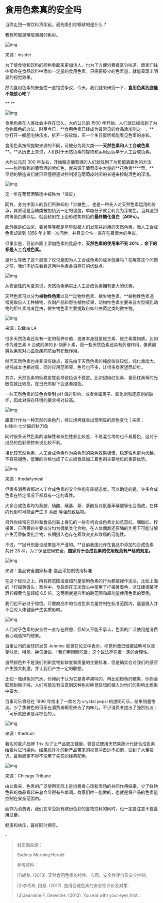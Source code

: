 # 食用色素真的安全吗

当你走到一排饮料货架前，最先吸引你眼球的是什么？



我想可能是琳琅满目的色彩。



![img](https://mmbiz.qpic.cn/mmbiz_jpg/SlOqFKqEO4FtpHLDCJQ0vtMjAFaZiaBf1Cuibsq9607ZE32xuBvcZl48bw5xkouwsHa7iajoqwJ223qGGgdHW5TvQ/640?wx_fmt=jpeg)

来源：insider



为了使食物和饮料的颜色看起来更加诱人，也为了方便消费者区分味道，商家们往往都会在食品饮料中添加一定量的食用色素。只需要极少的色素量，就能呈现出明显的视觉效果。



然而食用色素的安全性一直饱受争议，今天，我们就来研究一下，**食用色素到底能不能放心吃？**

**
**



![img](https://mmbiz.qpic.cn/mmbiz_png/SlOqFKqEO4FtpHLDCJQ0vtMjAFaZiaBf1tIvkRwTDdO3PJWYcrlXqtOTpN98f51t5afibRwzv32TRxrytPMXn3dQ/640?wx_fmt=png)



食用色素在人类社会中存在已久，大约公元前 1500 年开始，人们就已经找到了为食物着色的办法。时至今日，**食用色素已经成为最常见的食品添加剂之一，**你打开一瓶肥宅快乐水，拆开一袋软糖，买一个生日蛋糕都能看见色素的身影。



食用色素按照提取来源的不同，可被分为两大类——**天然色素和人工合成色素****。**从历史上来说，人们对于天然色素的提取和运用远远早于人工合成色素。



大约公元前 300 年左右，开始酿造葡萄酒的人们就找到了为葡萄酒着色的方法——你所看到的葡萄酒的紫红色，就来源于葡萄皮中大量的**花色素****苷。**早期的酿造者们就已经懂得通过控制浸泡葡萄皮时间的长短来控制酒色的深浅。



![img](https://mmbiz.qpic.cn/mmbiz_jpg/SlOqFKqEO4FtpHLDCJQ0vtMjAFaZiaBf1olJZCKxdiaPWkYib28UVeR034tTKXtYiaWhTRfWhZk5J6hgMwW4XJbNwA/640?wx_fmt=jpeg)

这一步在葡萄酒酿造中被称为「浸皮」



同样，身为中国人的我们所熟知的「炒糖色」，也是一种先人对天然色素运用的传承，其原理是当糖类被加热到一定的温度，单糖分子就会转变为深褐色，当其遇到肉等蛋白质以后，就会粘附在上面形成焦棕色的**最终糖化蛋白（AGEs）。**



此外像是红曲米、姜黄等等都是早早就被人们发现并运用的天然色素，而人工合成色素却直到 1856 年才第一次问世，并且安全性一直存在着很大的争议。



但事实是，目前市面上添加色素的食品中，**天然色素的使用率不到 20% ，余下的都是人工合成色素。**



是什么导致了这个局面？仅仅是因为人工合成色素的成本低廉吗？在解答这个问题之前，我们不妨先看看这两种色素各自存在的优缺点。





![img](https://mmbiz.qpic.cn/mmbiz_png/SlOqFKqEO4FtpHLDCJQ0vtMjAFaZiaBf1EgaMDzdYicv2yNwa8BI1xJDoiaTyMcIPCFgxM2nLGLXhAjyKHqXYe3rw/640?wx_fmt=png)



从安全性的角度来说，天然色素确实比人工合成色素拥有更大的优势。



天然色素可以分为**植物性色素**以及**动物性色素、微生物色素。**植物性色素通常提取自人工种植物、农副产品和野生植物浆果，动物性色素主要来自大型哺乳动物的胆红素或者昆虫，微生物色素主要提取自如红曲菌之类的微生物。



![img](https://mmbiz.qpic.cn/mmbiz_jpg/SlOqFKqEO4FtpHLDCJQ0vtMjAFaZiaBf1jMn4sgAPcHO9eeFtmXY3d14e60hicHEzJnPHEcyM38K0QBJxicVFdOSw/640?wx_fmt=jpeg)

来源：Edible LA



很多天然色素还具有一定的营养价值，或者本身就是维生素、维生素类物质，比如作为维生素 A 合成前体的 β-胡萝卜素，而一些天然色素还具有药理作用，像黄酮类色素就对心血管疾病防治有积极作用。



然而天然色素也并非没有缺点，首先由于天然色素的纯度往往较低，纯化难度大，提纯成本也相对高，同时应用范围窄，色号也不多，让很多商家望而却步。



其次，天然色素的低稳定性会导致色调不稳定。比如甜椒红色素、番茄红素等的光敏性就比较高，在日光照射下会逐渐褪色。



一些天然色素的显色会受到 pH 值的影响，或者金属离子、氧化剂和还原剂的破坏，因此对保存环境的要求相对较高。



![img](https://mmbiz.qpic.cn/mmbiz_png/SlOqFKqEO4FtpHLDCJQ0vtMjAFaZiaBf19U6T85hib1PbrVAsLV9XTEnJzic1Y8S95tekoyzib4eicM4Cltp6WUrjIA/640?wx_fmt=png)

甜菜汁作为一种天然的染色剂，经过烘烤就会出现明显的颜色变化 | 来源：bilibili-七分甜的秋刀鱼



同时很多天然色素的溶解性和保色性都比较差，不易混合均匀也不易着色，这对于出品的色彩把控来说比较不利。



相比较天然色素，人工合成色素作为染色剂的染色效果极佳，稳定性也更为优越，不容易褪色，低廉的价格也成了它占据食品加工着色剂主要地位的重要优势。



![img](https://mmbiz.qpic.cn/mmbiz_jpg/SlOqFKqEO4FtpHLDCJQ0vtMjAFaZiaBf1aSNzicddyCoQic4RvMMDRyjvdd8g6dpon7MtKax6uIfQHSENZe6xZjMQ/640?wx_fmt=jpeg)

来源：thedailymeal



但很多消费者都对人工合成色素的安全性抱有质疑态度。可以确定的是，许多合成色素在特定情况下都具有一定的毒性。



大多合成色素均为萘胺、硝酸、磺基、萘、萘酚及对氨基苯磺酸等化合而成，在体内代谢时可能会产生 β-萘酚 等强烈致癌物。



另外你经常在饮料和食品包装上看见的一些有机合成色素比如苋菜红、胭脂红、柠檬黄、日落黄的主要成分均为偶氮类化合物，在人体偶氮还原酶的作用下可能分解产生芳香胺类化合物，长期摄入也存在着致突变和致癌的可能性。



不过，**抛开剂量谈结果是不严谨的。**目前我国允许在食品中添加的合成色素共计 28 种，为了保证使用安全，**国家对于合成色素的使用规范有严格的规定。**



![img](https://mmbiz.qpic.cn/mmbiz_png/SlOqFKqEO4FtpHLDCJQ0vtMjAFaZiaBf1mfp4W42A8KDibUs7ic40QCVljicxYBanXZPKqpc9v3nKaB5U5VIZ6UZCw/640?wx_fmt=png)

来源：食品安全国家标准-食品添加剂使用标准



在这个标准之上，所有跨范围或者超剂量使用色素的行为都被视作违法，比如上海的「柠檬黄馒头」案件中，食品商在玉米馒头中使用了柠檬黄着色，浙江建德某啤酒柠檬黄含量超标 6.5 倍，这两例就是典型的跨范围和超剂量使用色素的案例。



我们也不必过于惊慌。只要商品中的合成色素含量控制在标准范围内，适量摄入并不会对人体健康产生实质影响。





![img](https://mmbiz.qpic.cn/mmbiz_png/SlOqFKqEO4FtpHLDCJQ0vtMjAFaZiaBf1XA3LgG9kRjKNv46yQJZ6ndAolicfEO0pLODwkqRHLlVRtdfKl10Pvug/640?wx_fmt=png)



人们对于色素的安全性一直存在顾虑，但却又不能不承认，色素的广泛使用是消费者心理选择的结果。



百事公司的全球研发员 Jennine 就曾在论文中表示，视觉刺激已经被证明可以改变味觉、嗅觉。换句话说，「我们用眼睛吃饭」这个说法存在着一定的合理性。



虽然颜色并不是我们判断食物新鲜度和质量的主要标准，但是确实会对我们的感官产生强大刺激，并让我们产生一定的联想。



比如一瓶绿色的汽水，你倾向于认为它是青苹果味的，再比如橙色的糖果，你则会联想到橙子味。人们可能没有注意到这种色彩味觉联想的植入对他们的影响比想象中要大。



百事可乐曾经在 1990 年推出了一款名为 crystal pepsi 的透明可乐，结果销量惨淡。少了焦糖色的可乐在消费者眼里失去了内味儿，不少消费者提出了强烈抗议：「可乐就应该是深棕色的」。



![img](https://mmbiz.qpic.cn/mmbiz_png/SlOqFKqEO4FtpHLDCJQ0vtMjAFaZiaBf1AwJRVMv7tZe14XyYtZ5vCet8Dwz9w0cUj3CiaDEu0399ibgJJRdg97wQ/640?wx_fmt=png)

来源：thedrum



著名的麦片品牌 Trix 为了让产品更加健康，曾尝试使用天然果蔬汁代替合成色素给麦片进行染色，结果灰扑扑的新产品带来的视觉冲击远不如前，受到了大量投诉，最后商家不得不沿用了先前的经典配色。



![img](https://mmbiz.qpic.cn/mmbiz_jpg/SlOqFKqEO4FtpHLDCJQ0vtMjAFaZiaBf1BsQ1eVt7YCT3cQYibjw9gIzuR1icIicAibny0HaNcYYa3B2bsRMia4lQvKg/640?wx_fmt=jpeg)

来源：Chicago Tribune



由此看来，色素的广泛使用实际上是消费者心理和市场的共同作用结果，少了鲜艳色彩的商品看起来总会显得有些单调。商家们唯一能做的，也就是将产品的色素量控制在安全范围内。



而作为消费者，我们在享受拥有缤纷色彩的食物饮料的同时，也一定要注意不要食用过量。



健康和快乐，最好同时拥有。



\-

> 
>
> 封面图来源：
>
> 
>
> Sydney Morning Herald
>
> 
>
> 参考资料：
>
> 
>
> [1]成黎. (2013). 天然食用色素的特性、应用、安全性评价及安全控制.
>
> 
>
> [2]李巧玲, 田晶. (2017). 食用合成色素的安全性评价及对策.
>
> 
>
> [3]Jeannine F. Delwiche. (2012). You eat with your eyes first.